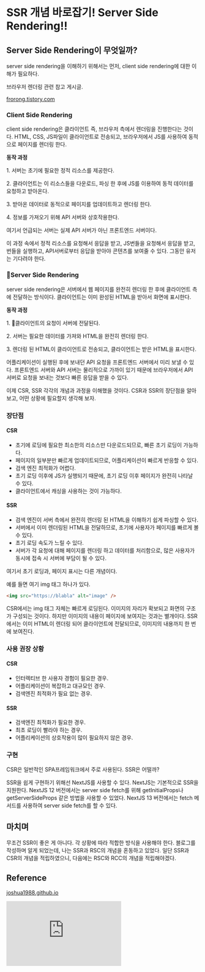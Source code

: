 # SSR 개념 바로잡기! Server Side Rendering!!

## Server Side Rendering이 무엇일까?

server side rendering을 이해하기 위해서는 먼저, client side rendering에 대한 이해가 필요하다.

브라우저 렌더링 관련 참고 게시글.

[frorong.tistory.com](https://frorong.tistory.com/entry/%EC%99%9C-translate%EB%A5%BC-%EC%82%AC%EC%9A%A9%ED%95%B4%EC%95%BC-%ED%95%A0%EA%B9%8C-%EB%B8%8C%EB%9D%BC%EC%9A%B0%EC%A0%80-%EB%A0%8C%EB%8D%94%EB%A7%81-%EA%B3%BC%EC%A0%95)

### Client Side Rendering

client side rendering은 클라이언트 즉, 브라우저 측에서 렌더링을 진행한다는 것이다. HTML, CSS, JS파일이 클라이언트로 전송되고, 브라우저에서 JS를 사용하여 동적으로 페이지를 렌더링 한다.

**동작 과정**

1\. 서버는 초기에 필요한 정적 리소스를 제공한다.

2\. 클라이언트는 이 리소스들을 다운로드, 파싱 한 후에 JS를 이용하여 동적 데이터를 요청하고 받아온다.

3\. 받아온 데이터로 동적으로 페이지를 업데이트하고 렌더링 한다.

4\. 정보를 가져오기 위해 API 서버와 상호작용한다.

여기서 언급되는 서버는 실제 API 서버가 아닌 프론트엔드 서버이다.

이 과정 속에서 정적 리소스를 요청해서 응답을 받고, JS번들을 요청해서 응답을 받고, 번들을 실행하고, API서버로부터 응답을 받아야 콘텐츠를 보여줄 수 있다. 그동안 유저는 기다려야 한다.

### Server Side Rendering

server side rendering은 서버에서 웹 페이지를 완전히 렌더링 한 후에 클라이언트 측에 전달하는 방식이다. 클라이언트는 이미 완성된 HTML을 받아서 화면에 표시한다.

**동작 과정**

1\. 클라이언트의 요청이 서버에 전달된다.

2\. 서버는 필요한 데이터를 가져와 HTML을 완전히 렌더링 한다.

3\. 렌더링 된 HTML이 클라이언트로 전송되고, 클라이언트는 받은 HTML을 표시한다.

어플리케이션이 실행된 후에 보내던 API 요청을 프론트엔드 서버에서 미리 보낼 수 있다. 프론트엔드 서버와 API 서버는 물리적으로 가까이 있기 때문에 브라우저에서 API 서버로 요청을 보내는 것보다 빠른 응답을 받을 수 있다.

이제 CSR, SSR 각각의 개념과 과정을 이해했을 것이다. CSR과 SSR의 장단점을 알아보고, 어떤 상황에 필요할지 생각해 보자.

### 장단점

#### CSR

- 초기에 로딩에 필요한 최소한의 리소스만 다운로드되므로, 빠른 초기 로딩이 가능하다.
- 페이지의 일부분만 빠르게 업데이트되므로, 어플리케이션이 빠르게 반응할 수 있다.
- 검색 엔진 최적화가 어렵다.
- 초기 로딩 이후에 JS가 실행되기 때문에, 초기 로딩 이후 페이지가 완전히 나타날 수 있다.
- 클라이언트에서 캐싱을 사용하는 것이 가능하다.

#### SSR

- 검색 엔진이 서버 측에서 완전히 렌더링 된 HTML을 이해하기 쉽게 파싱할 수 있다.
- 서버에서 이미 렌더링된 HTML을 전달하므로, 초기에 사용자가 페이지를 빠르게 볼 수 있다.
- 초기 로딩 속도가 느릴 수 있다.
- 서버가 각 요청에 대해 페이지를 렌더링 하고 데이터를 처리함으로, 많은 사용자가 동시에 접속 시 서버에 부담이 될 수 있다.

여기서 초기 로딩과, 페이지 표시는 다른 개념이다.

예를 들면 여기 img 태그 하나가 있다.

```html
<img src="https://blabla" alt="image" />
```

CSR에서는 img 태그 자체는 빠르게 로딩된다. 이미지의 자리가 확보되고 화면의 구조가 구성되는 것이다. 하지만 이미지의 내용이 페이지에 보여지는 것과는 별개이다. SSR에서는 이미 HTML이 렌더링 되어 클라이언트에 전달되므로, 이미지의 내용까지 한 번에 보여진다.

### 사용 권장 상황

#### CSR

- 인터렉티브 한 사용자 경험이 필요한 경우.
- 어플리케이션이 복잡하고 대규모인 경우.
- 검색엔진 최적화가 필요 없는 경우.

#### SSR

- 검색엔진 최적화가 필요한 경우.
- 최초 로딩이 빨라야 하는 경우.
- 어플리케이션의 상호작용이 많이 필요하지 않은 경우.

### 구현

CSR은 일반적인 SPA프레임워크에서 주로 사용된다. SSR은 어떨까?

SSR을 쉽게 구현하기 위해선 NextJS를 사용할 수 있다. NextJS는 기본적으로 SSR을 지원한다. NextJS 12 버전에서는 server side fetch를 위해 getInitialProps나 getServerSideProps 같은 방법을 사용할 수 있었다. NextJS 13 버전에서는 fetch 메서드를 사용하여 server side fetch를 할 수 있다.

## 마치며

무조건 SSR이 좋은 게 아니다. 각 상황에 따라 적합한 방식을 사용해야 한다. 블로그를 작성하며 알게 되었는데, 나는 SSR과 RSC의 개념을 혼동하고 있었다. 일단 SSR과 CSR의 개념을 적립하였으니, 다음에는 RSC와 RCC의 개념을 적립해야겠다.

## Reference

[joshua1988.github.io](https://joshua1988.github.io/vue-camp/nuxt/ssr.html#%E1%84%8F%E1%85%B3%E1%86%AF%E1%84%85%E1%85%A1%E1%84%8B%E1%85%B5%E1%84%8B%E1%85%A5%E1%86%AB%E1%84%90%E1%85%B3-%E1%84%89%E1%85%A1%E1%84%8B%E1%85%B5%E1%84%83%E1%85%B3-%E1%84%85%E1%85%A6%E1%86%AB%E1%84%83%E1%85%A5%E1%84%85%E1%85%B5%E1%86%BC)

<iframe src="https://www.youtube.com/embed/IKyA8BKxpXc" width="300" height="169" frameborder="0" allowfullscreen="true"></iframe>
